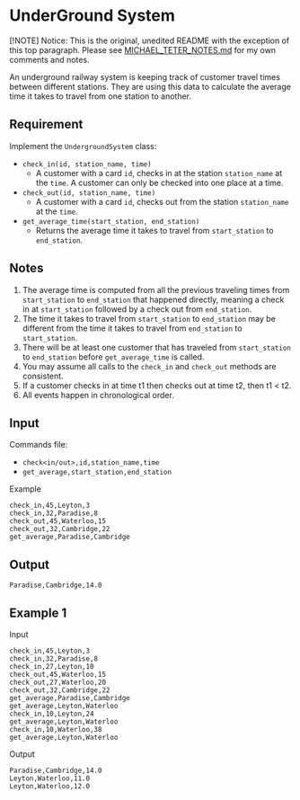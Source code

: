 # UnderGround System

[!NOTE]
Notice: This is the original, unedited README with the exception of this top paragraph. Please see [MICHAEL_TETER_NOTES.md](./MICHAEL_TETER_NOTES.md) for my own comments and notes.

An underground railway system is keeping track of customer travel times between different stations.
They are using this data to calculate the average time it takes to travel from one station to another.

## Requirement

Implement the `UndergroundSystem` class:

- `check_in(id, station_name, time)`
  - A customer with a card `id`, checks in at the station `station_name` at the `time`.
    A customer can only be checked into one place at a time.
- `check_out(id, station_name, time)`
  - A customer with a card `id`, checks out from the station `station_name` at the `time`.
- `get_average_time(start_station, end_station)`
  - Returns the average time it takes to travel from `start_station` to `end_station`.

## Notes

1. The average time is computed from all the previous traveling times from `start_station` to `end_station` that happened directly, meaning a check in at `start_station` followed by a check out from `end_station`.
1. The time it takes to travel from `start_station` to `end_station` may be different from the time it takes to travel from `end_station` to `start_station`.
1. There will be at least one customer that has traveled from `start_station` to `end_station` before `get_average_time` is called.
1. You may assume all calls to the `check_in` and `check_out` methods are consistent.
1. If a customer checks in at time t1 then checks out at time t2, then t1 < t2.
1. All events happen in chronological order.

## Input

Commands file:

- `check<in/out>,id,station_name,time`
- `get_average,start_station,end_station`

Example

```
check_in,45,Leyton,3
check_in,32,Paradise,8
check_out,45,Waterloo,15
check_out,32,Cambridge,22
get_average,Paradise,Cambridge
```

## Output

```
Paradise,Cambridge,14.0
```

## Example 1

Input

```
check_in,45,Leyton,3
check_in,32,Paradise,8
check_in,27,Leyton,10
check_out,45,Waterloo,15
check_out,27,Waterloo,20
check_out,32,Cambridge,22
get_average,Paradise,Cambridge
get_average,Leyton,Waterloo
check_in,10,Leyton,24
get_average,Leyton,Waterloo
check_in,10,Waterloo,38
get_average,Leyton,Waterloo
```

Output

```
Paradise,Cambridge,14.0
Leyton,Waterloo,11.0
Leyton,Waterloo,12.0
```
